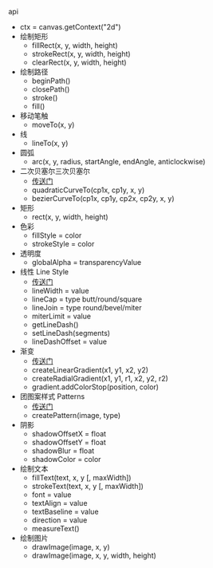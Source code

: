 api
- ctx = canvas.getContext("2d")
- 绘制矩形
    - fillRect(x, y, width, height)
    - strokeRect(x, y, width, height)
    - clearRect(x, y, width, height)
- 绘制路径
    - beginPath()
    - closePath()
    - stroke()
    - fill()
- 移动笔触
    - moveTo(x, y)
- 线
    - lineTo(x, y)
- 圆弧
    - arc(x, y, radius, startAngle, endAngle, anticlockwise)
- 二次贝塞尔三次贝塞尔
    - [传送门](http://www.xuanfengge.com/cubic-bezier-bezier-css3-animation-tools.html)
    - quadraticCurveTo(cp1x, cp1y, x, y)
    - bezierCurveTo(cp1x, cp1y, cp2x, cp2y, x, y)
- 矩形
    - rect(x, y, width, height)
- 色彩
    - fillStyle = color
    - strokeStyle = color
- 透明度
    - globalAlpha = transparencyValue
- 线性 Line Style
    - [传送门](https://developer.mozilla.org/zh-CN/docs/Web/API/Canvas_API/Tutorial/Applying_styles_and_colors#Line_styles)
    - lineWidth = value
    - lineCap = type    butt/round/square
    - lineJoin = type   round/bevel/miter
    - miterLimit = value
    - getLineDash()
    - setLineDash(segments)
    - lineDashOffset = value
- 渐变
    - [传送门](https://developer.mozilla.org/zh-CN/docs/Web/API/Canvas_API/Tutorial/Applying_styles_and_colors#Gradients)
    - createLinearGradient(x1, y1, x2, y2)
    - createRadialGradient(x1, y1, r1, x2, y2, r2)
    - gradient.addColorStop(position, color)
- 团图案样式 Patterns
    - [传送门](https://developer.mozilla.org/zh-CN/docs/Web/API/Canvas_API/Tutorial/Applying_styles_and_colors#Patterns)
    - createPattern(image, type)
- 阴影
    - shadowOffsetX = float
    - shadowOffsetY = float
    - shadowBlur = float
    - shadowColor = color
- 绘制文本
    - fillText(text, x, y [, maxWidth])
    - strokeText(text, x, y [, maxWidth])
    - font = value
    - textAlign = value
    - textBaseline = value
    - direction = value
    - measureText()
- 绘制图片
    - drawImage(image, x, y)
    - drawImage(image, x, y, width, height)


